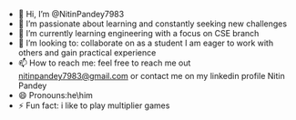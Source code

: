 - 👋 Hi, I’m @NitinPandey7983
- 👀 I’m passionate about learning and constantly seeking new challenges 
- 🌱 I’m currently learning engineering with a focus on CSE branch 
- 💞️ I’m looking to: collaborate on as a student  I am eager to work with others and gain practical experience
- 📫 How to reach me: feel free to reach me out nitinpandey7983@gmail.com or contact me on my linkedin profile Nitin Pandey
- 😄 Pronouns:he\him
- ⚡ Fun fact: i like to play multiplier games 

<!---
NitinPandey7983/NitinPandey7983 is a ✨ special ✨ repository because its `README.md` (this file) appears on your GitHub profile.
You can click the Preview link to take a look at your changes.
--->
